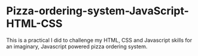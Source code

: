 # Pizza-ordering-system-JavaScript-HTML-CSS
This is a practical I did to challenge my HTML, CSS and Javascript skills for an imaginary, Javascript powered pizza ordering system.
